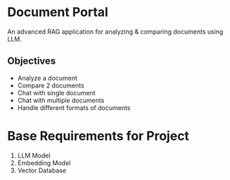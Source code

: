 # Document Portal
An advanced RAG application for analyzing & comparing documents using LLM.

## Objectives
- Analyze a document
- Compare 2 documents
- Chat with single document
- Chat with multiple documents
- Handle different formats of documents

# Base Requirements for Project
1. LLM Model
2. Embedding Model
3. Vector Database